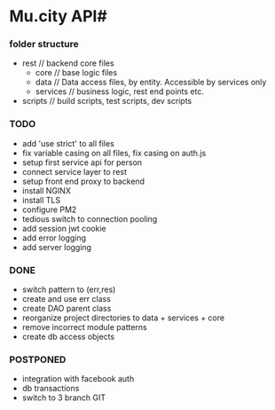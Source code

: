 # Mu.city API#

### folder structure ###
* rest // backend core files
    * core // base logic files
    * data // Data access files, by entity. Accessible by services only
    * services // business logic, rest end points etc.
* scripts // build scripts, test scripts, dev scripts

### TODO ###
* add 'use strict' to all files
* fix variable casing on all files, fix casing on auth.js
* setup first service api for person
* connect service layer to rest
* setup front end proxy to backend
* install NGINX
* install TLS
* configure PM2
* tedious switch to connection pooling
* add session jwt cookie
* add error logging
* add server logging

### DONE ###
* switch pattern to (err,res)
* create and use err class
* create DAO parent class
* reorganize project directories to data + services + core
* remove incorrect module patterns
* create db access objects

### POSTPONED ###
* integration with facebook auth
* db transactions
* switch to 3 branch GIT
